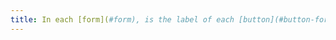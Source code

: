 ```yaml
---
title: In each [form](#form), is the label of each [button](#button-form) relevant (excluding special cases)?
---
```

